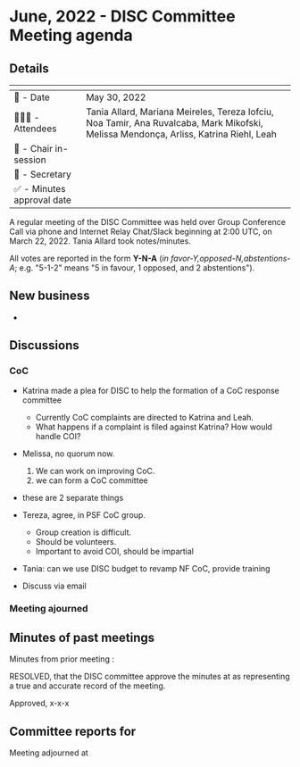 # June, 2022 - DISC Committee Meeting agenda

## Details

| <!-- -->    | <!-- -->    |
|-----------|---|
| 📅 - Date | May 30, 2022 |
| 🙋🏽‍♀️ - Attendees | Tania Allard, Mariana Meireles, Tereza Iofciu, Noa Tamir, Ana Ruvalcaba, Mark Mikofski, Melissa Mendonça, Arliss, Katrina Riehl, Leah   |
| 💬 - Chair in-session |   |
| 📝 - Secretary |   |
| ✅ - Minutes approval date |   |

A regular meeting of the DISC Committee was held over Group Conference Call via phone and Internet Relay Chat/Slack beginning at 2:00 UTC, on March 22, 2022. Tania Allard took notes/minutes.

All votes are reported in the form **Y-N-A** (*in favor-Y‚opposed-N‚abstentions-A*; e.g. "5-1-2" means "5 in favour, 1 opposed, and 2 abstentions").

## New business

* 

## Discussions



### CoC

* Katrina made a plea for DISC to help the formation of a CoC response committee
    * Currently CoC complaints are directed to Katrina and Leah.
    * What happens if a complaint is filed against Katrina? How would handle COI?
* Melissa, no quorum now.

    1. We can work on improving CoC. 
    2. we can form a CoC committee

* these are 2 separate things
* Tereza, agree, in PSF CoC group.
    * Group creation is difficult.
    * Should be volunteers.
    * Important to avoid COI, should be impartial
* Tania: can we use DISC budget to revamp NF CoC, provide training
* Discuss via email

### Meeting ajourned

## Minutes of past meetings

Minutes from prior meeting <full date>:

RESOLVED, that the DISC committee approve the minutes at <url> as representing a true and accurate record of the <full date> meeting.

Approved, x-x-x

## Committee reports for <time-period>

Meeting adjourned at <time>
